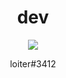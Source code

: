 <h1 align="center">dev</h1>

<p align="center"> <img src="https://media.giphy.com/media/UePSZ8ODlaUHsN8ipa/giphy.gif" /> </p>

<p align="center">loiter#3412<br/>
